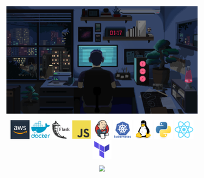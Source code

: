 <div align="center">
  <img src="./images/late_night_coding.gif"/>
</div>

<p align="center">
    <img src="./images/aws.webp" title="AWS" alt="AWS" width="50" height="50"/>
    <img src="./images/docker.svg" title="Docker" alt="Docker" width="50" height="50"/>
    <img src="./images/flask.png" title="Flask" alt="Flask" width="50" height="50"/>
    <img src="./images/javascript.svg" title="JavaScript" alt="JavaScript" width="50" height="50"/>
    <img src="./images/jenkins.svg" title="Jenkins" alt="Jenkins" width="50" height="50"/>
    <img src="./images/kubernetes.svg" title="Kubernetes" alt="Kubernetes" width="50" height="50"/>
    <img src="./images/linux.svg" title="Linux" alt="Linux" width="50" height="50"/>
    <img src="./images/python.svg" title="Python" alt="Python" width="50" height="50"/>
    <img src="./images/react.svg" title="React" alt="React" width="50" height="50"/>
    <img src="./images/terraform.svg" title="Terraform" alt="Terraform" width="50" height="50"/>
</p>

<p align="center">
  <a href="https://git.io/streak-stats"><img src="https://streak-stats.demolab.com?user=PreetMangat&theme=tokyonight"/></a>
</p>